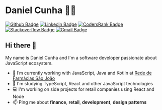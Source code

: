 # Daniel Cunha :man_technologist:

[![Github Badge](https://img.shields.io/badge/-Github-000?style=flat-square&logo=Github&logoColor=white&link=https://github.com/danielccunha)](https://github.com/danielccunha)
[![Linkedin Badge](https://img.shields.io/badge/-LinkedIn-blue?style=flat-square&logo=Linkedin&logoColor=white&link=https://www.linkedin.com/in/daniel-cunha-53053816b/)](https://www.linkedin.com/in/daniel-cunha-53053816b/)
[![CodersRank Badge](https://img.shields.io/badge/-CodersRank-71a0a8?style=flat-square&logo=CodersRank&logoColor=white&link=https://profile.codersrank.io/user/danielccunha)](https://profile.codersrank.io/user/danielccunha)
[![Stackoverflow Badge](https://img.shields.io/badge/-Stackoverflow-4CA143?style=flat-square&logo=Stackoverflow&logoColor=white&link=https://stackoverflow.com/users/9883187/daniel-cunha)](https://stackoverflow.com/users/9883187/daniel-cunha)
[![Gmail Badge](https://img.shields.io/badge/-Gmail-c14438?style=flat-square&logo=Gmail&logoColor=white&link=mailto:danielcunha54@gmail.com)](mailto:danielcunha54@gmail.com)

## Hi there :wave:

My name is Daniel Cunha and I'm a software developer passionate about JavaScript ecosystem.

- :rocket: I’m currently working with JavaScript, Java and Kotlin at [Rede de Farmácias São João][saojoao]
- :seedling: I'm studying TypeScript, React and other JavaScript technologies
- :computer: I'm working on side projects for retail companies using React and Node
- :mailbox: Ping me about **finance**, **retail**, **development**, **design patterns**

[saojoao]: https://www.saojoaofarmacias.com.br/
